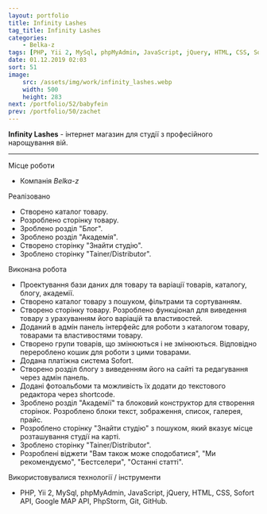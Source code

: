 ```yaml
---
layout: portfolio
title: Infinity Lashes
tag_title: Infinity Lashes
categories:
    - Belka-z
tags: [PHP, Yii 2, MySql, phpMyAdmin, JavaScript, jQuery, HTML, CSS, Sofort API, Google MAP API, PhpStorm, Git, GitHub]
date: 01.12.2019 02:03
sort: 51
image: 
    src: /assets/img/work/infinity_lashes.webp 
    width: 500
    height: 283
next: /portfolio/52/babyfein
prev: /portfolio/50/zachet
---
```


**Infinity Lashes** - інтернет магазин для студії з професійного нарощування вій.

---

Місце роботи

* Компанія _Belka-z_

Реалізовано

* Створено каталог товару.
* Розроблено сторінку товару.
* Зроблено розділ "Блог".
* Зроблено розділ "Академія".
* Створено сторінку "Знайти студію".
* Зроблено сторінку "Tainer/Distributor".

Виконана робота

* Проектування бази даних для товару та варіації товарів, каталогу, блогу, академії.
* Створено каталог товару з пошуком, фільтрами та сортуванням.
* Створено сторінку товару. Розроблено функціонал для виведення товару з урахуванням його варіацій та властивостей.
* Доданий в адмін панель інтерфейс для роботи з каталогом товару, товарами та властивостями товару.
* Створено групи товарів, що змінюються і не змінюються. Відповідно перероблено кошик для роботи з цими товарами.
* Додана платіжна система Sofort.
* Створено розділ блогу з виведенням його на сайті та редагування через адмін панель.
* Додані фотоальбоми та можливість їх додати до текстового редактора через shortcode.
* Зроблено розділ "Академії" та блоковий конструктор для створення сторінок. Розроблено блоки текст, зображення, список, галерея, прайс.
* Розроблено сторінку "Знайти студію" з пошуком, який вказує місце розташування студії на карті.
* Зроблено сторінку "Tainer/Distributor".
* Розроблені віджети "Вам також може сподобатися", "Ми рекомендуємо", "Бестселери", "Останні статті".

Використовувалися технології / інструменти

* PHP, Yii 2, MySql, phpMyAdmin, JavaScript, jQuery, HTML, CSS, Sofort API, Google MAP API, PhpStorm, Git, GitHub.
